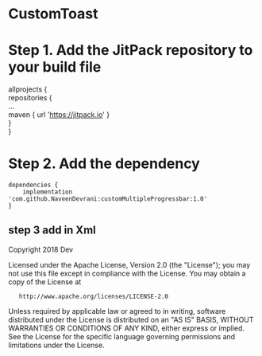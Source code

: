 # CustomToast

# Step 1. Add the JitPack repository to your build file   

allprojects {  
	  	repositories {  
			...  
		  	maven { url 'https://jitpack.io' }  
	 	}  
	 }    
   
 # Step 2. Add the dependency  
 	dependencies {
		implementation 'com.github.NaveenDevrani:customMultipleProgressbar:1.0'
	}  
  
## step 3 add in Xml 

  
  
  
  Copyright 2018 Dev

   Licensed under the Apache License, Version 2.0 (the "License");
   you may not use this file except in compliance with the License.
   You may obtain a copy of the License at

       http://www.apache.org/licenses/LICENSE-2.0

   Unless required by applicable law or agreed to in writing, software
   distributed under the License is distributed on an "AS IS" BASIS,
   WITHOUT WARRANTIES OR CONDITIONS OF ANY KIND, either express or implied.
   See the License for the specific language governing permissions and
   limitations under the License.

